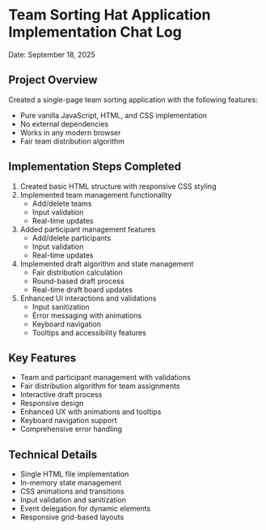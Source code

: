 # Team Sorting Hat Application Implementation Chat Log

Date: September 18, 2025

## Project Overview
Created a single-page team sorting application with the following features:
- Pure vanilla JavaScript, HTML, and CSS implementation
- No external dependencies
- Works in any modern browser
- Fair team distribution algorithm

## Implementation Steps Completed
1. Created basic HTML structure with responsive CSS styling
2. Implemented team management functionality
   - Add/delete teams
   - Input validation
   - Real-time updates
3. Added participant management features
   - Add/delete participants
   - Input validation
   - Real-time updates
4. Implemented draft algorithm and state management
   - Fair distribution calculation
   - Round-based draft process
   - Real-time draft board updates
5. Enhanced UI interactions and validations
   - Input sanitization
   - Error messaging with animations
   - Keyboard navigation
   - Tooltips and accessibility features

## Key Features
- Team and participant management with validations
- Fair distribution algorithm for team assignments
- Interactive draft process
- Responsive design
- Enhanced UX with animations and tooltips
- Keyboard navigation support
- Comprehensive error handling

## Technical Details
- Single HTML file implementation
- In-memory state management
- CSS animations and transitions
- Input validation and sanitization
- Event delegation for dynamic elements
- Responsive grid-based layouts